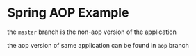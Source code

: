 # Spring AOP Example

the `master` branch is the non-aop version of the application

the aop version of same application can be found in `aop` branch
